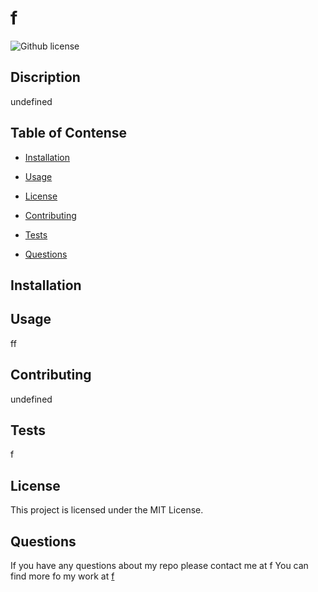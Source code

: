 # f
![Github license](https://img.shields.io/badge/license-MIT-blue.svg)
 
## Discription 

undefined

## Table of Contense

* [Installation](#installation)

* [Usage](#usage)

* [License](#license) 

* [Contributing](#contributing)

* [Tests](#tests)

* [Questions](#questions)

## Installation



## Usage

ff

## Contributing

undefined

## Tests

f

## License 
This project is licensed under the MIT License.

## Questions

If you have any questions about my repo please contact me at f
You can find more fo my work at [f](https://github.com/f)


